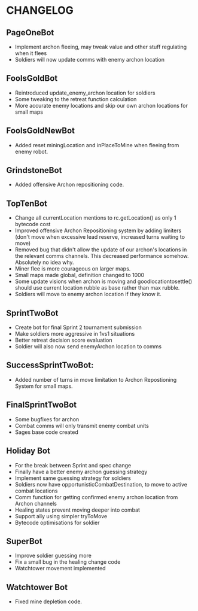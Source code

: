 # CHANGELOG

## PageOneBot

* Implement archon fleeing, may tweak value and other stuff regulating when it flees
* Soldiers will now update comms with enemy archon location

## FoolsGoldBot

* Reintroduced update_enemy_archon location for soldiers
* Some tweaking to the retreat function calculation
* More accurate enemy locations and skip our own archon locations for small maps

## FoolsGoldNewBot

* Added reset miningLocation and inPlaceToMine when fleeing from enemy robot.

## GrindstoneBot

* Added offensive Archon repositioning code.

## TopTenBot

* Change all currentLocation mentions to rc.getLocation() as only 1 bytecode cost
* Improved offensive Archon Repositioning system by adding limiters (don't move when excessive lead reserve, increased turns waiting to move)
* Removed bug that didn't allow the update of our archon's locations in the relevant comms channels. This decreased performance somehow. Absolutely no idea why.
* Miner flee is more courageous on larger maps.
* Small maps made global, definition changed to 1000
* Some update visions when archon is moving and goodlocationtosettle() should use current location rubble as base rather
than max rubble.
* Soldiers will move to enemy archon location if they know it.

## SprintTwoBot

* Create bot for final Sprint 2 tournament submission
* Make soldiers more aggressive in 1vs1 situations
* Better retreat decision score evaluation
* Soldier will also now send enemyArchon location to comms

## SuccessSprintTwoBot:

* Added number of turns in move limitation to Archon Repostioning System for small maps.

## FinalSprintTwoBot

* Some bugfixes for archon
* Combat comms will only transmit enemy combat units
* Sages base code created

## Holiday Bot

* For the break between Sprint and spec change
* Finally have a better enemy archon guessing strategy
* Implement same guessing strategy for soldiers
* Soldiers now have opportunisticCombatDestination, to move to active combat locations
* Comm function for getting confirmed enemy archon location from Archon channels
* Healing states prevent moving deeper into combat
* Support ally using simpler tryToMove
* Bytecode optimisations for soldier
  
## SuperBot

* Improve soldier guessing more
* Fix a small bug in the healing change code
* Watchtower movement implemented

## Watchtower Bot

* Fixed mine depletion code.

